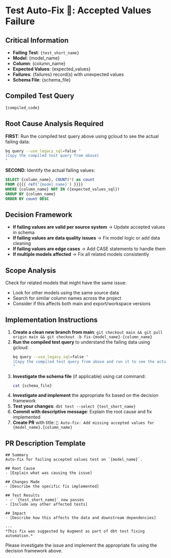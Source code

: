 # Test Auto-Fix 🤖: Accepted Values Failure

## Critical Information
- **Failing Test**: `{test_short_name}`
- **Model**: {model_name}
- **Column**: {column_name}
- **Expected Values**: {expected_values}
- **Failures**: {failures} record(s) with unexpected values
- **Schema File**: {schema_file}

## Compiled Test Query
```sql
{compiled_code}
```

## Root Cause Analysis Required
**FIRST**: Run the compiled test query above using gcloud to see the actual failing data:
```bash
bq query --use_legacy_sql=false "
[Copy the compiled test query from above]
"
```

**SECOND**: Identify the actual failing values:

```sql
SELECT {column_name}, COUNT(*) as count
FROM {{{{ ref('{model_name}') }}}}
WHERE {column_name} NOT IN ({expected_values_sql})
GROUP BY {column_name}
ORDER BY count DESC
```

## Decision Framework
- **If failing values are valid per source system** → Update accepted values in schema
- **If failing values are data quality issues** → Fix model logic or add data cleaning
- **If failing values are edge cases** → Add CASE statements to handle them
- **If multiple models affected** → Fix all related models consistently

## Scope Analysis
Check for related models that might have the same issue:
- Look for other models using the same source data
- Search for similar column names across the project
- Consider if this affects both main and export/workspace versions

## Implementation Instructions
1. **Create a clean new branch from main**: `git checkout main && git pull origin main && git checkout -b fix-{model_name}-{column_name}`
2. **Run the compiled test query** to understand the failing data using gcloud:
   ```bash
   bq query --use_legacy_sql=false "
   [Copy the compiled test query from above and run it to see the actual failing records]
   "
   ```
3. **Investigate the schema file** (if applicable) using cat command:
   ```bash
   cat {schema_file}
   ```
4. **Investigate and implement** the appropriate fix based on the decision framework
5. **Test your changes**: `dbt test --select {test_short_name}`
6. **Commit with descriptive message**: Explain the root cause and fix implemented
7. **Create PR** with title: `🤖 Auto-fix: Add missing accepted values for {model_name}.{column_name}`

## PR Description Template
```
## Summary
Auto-fix for failing accepted values test on `{model_name}`.

## Root Cause
- [Explain what was causing the issue]

## Changes Made
- [Describe the specific fix implemented]

## Test Results
- ✅ `{test_short_name}` now passes
- [Include any other affected tests]

## Impact
- [Describe how this affects the data and downstream dependencies]

---
*This fix was suggested by Augment as part of dbt test fixing automation.*
```

Please investigate the issue and implement the appropriate fix using the decision framework above.
